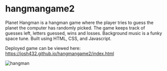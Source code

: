 # hangmangame2
Planet Hangman is a hangman game where the player tries to guess the planet the computer has randomly picked. The game keeps track of guesses left, letters guessed, wins and losses. Background music is a funky space tune. Built using HTML, CSS, and Javascript.

Deployed game can be viewed here: https://josh432.github.io/hangmangame2/index.html

![hangman](https://user-images.githubusercontent.com/27470842/36607693-39e3efa6-187c-11e8-9404-8c47f649e39e.PNG)
